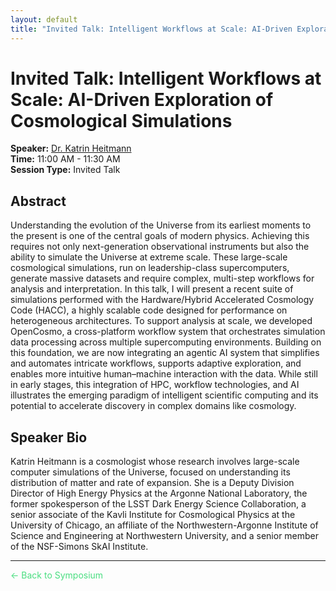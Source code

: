 ```yaml
---
layout: default
title: "Invited Talk: Intelligent Workflows at Scale: AI-Driven Exploration of Cosmological Simulations - AIExScale 2025"
---
```


# Invited Talk: Intelligent Workflows at Scale: AI-Driven Exploration of Cosmological Simulations

**Speaker:** [Dr. Katrin Heitmann](/speakers/katrin-heitmann)  
**Time:** 11:00 AM - 11:30 AM  
**Session Type:** Invited Talk

## Abstract

Understanding the evolution of the Universe from its earliest moments to the present is one of the central goals of modern physics. Achieving this requires not only next-generation observational instruments but also the ability to simulate the Universe at extreme scale. These large-scale cosmological simulations, run on leadership-class supercomputers, generate massive datasets and require complex, multi-step workflows for analysis and interpretation.
In this talk, I will present a recent suite of simulations performed with the Hardware/Hybrid Accelerated Cosmology Code (HACC), a highly scalable code designed for performance on heterogeneous architectures. To support analysis at scale, we developed OpenCosmo, a cross-platform workflow system that orchestrates simulation data processing across multiple supercomputing environments. Building on this foundation, we are now integrating an agentic AI system that simplifies and automates intricate workflows, supports adaptive exploration, and enables more intuitive human–machine interaction with the data. While still in early stages, this integration of HPC, workflow technologies, and AI illustrates the emerging paradigm of intelligent scientific computing and its potential to accelerate discovery in complex domains like cosmology.

## Speaker Bio

Katrin Heitmann is a cosmologist whose research involves large-scale computer simulations of the Universe, focused on understanding its distribution of matter and rate of expansion. She is a Deputy Division Director of High Energy Physics at the Argonne National Laboratory, the former spokesperson of the LSST Dark Energy Science Collaboration, a senior associate of the Kavli Institute for Cosmological Physics at the University of Chicago, an affiliate of the Northwestern-Argonne Institute of Science and Engineering at Northwestern University, and a senior member of the NSF-Simons SkAI Institute.

---

<a href="/" style="color: #4ade80; text-decoration: none;">← Back to Symposium</a> 